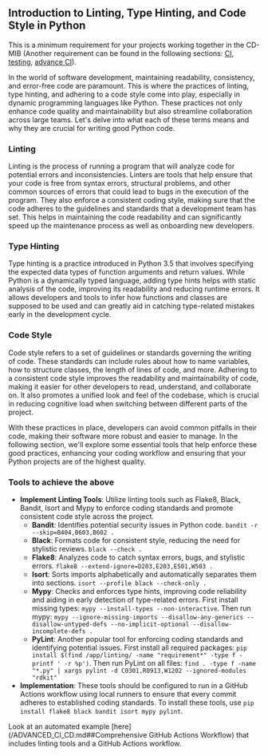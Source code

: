 ## Introduction to Linting, Type Hinting, and Code Style in Python

This is a minimum requirement for your projects working together in the CD-MIB (Another requirement can be found in the following sections: [CI](/CI.md), [testing](/TEST.md), [advance CI](/ADVANCED_CI_CD.md)).

In the world of software development, maintaining readability, consistency, and error-free code are paramount. This is where the practices of linting, type hinting, and adhering to a code style come into play, especially in dynamic programming languages like Python. These practices not only enhance code quality and maintainability but also streamline collaboration across large teams. Let's delve into what each of these terms means and why they are crucial for writing good Python code.

### Linting

Linting is the process of running a program that will analyze code for potential errors and inconsistencies. Linters are tools that help ensure that your code is free from syntax errors, structural problems, and other common sources of errors that could lead to bugs in the execution of the program. They also enforce a consistent coding style, making sure that the code adheres to the guidelines and standards that a development team has set. This helps in maintaining the code readability and can significantly speed up the maintenance process as well as onboarding new developers.


### Type Hinting

Type hinting is a practice introduced in Python 3.5 that involves specifying the expected data types of function arguments and return values. While Python is a dynamically typed language, adding type hints helps with static analysis of the code, improving its readability and reducing runtime errors. It allows developers and tools to infer how functions and classes are supposed to be used and can greatly aid in catching type-related mistakes early in the development cycle.


### Code Style 

Code style refers to a set of guidelines or standards governing the writing of code. These standards can include rules about how to name variables, how to structure classes, the length of lines of code, and more. Adhering to a consistent code style improves the readability and maintainability of code, making it easier for other developers to read, understand, and collaborate on. It also promotes a unified look and feel of the codebase, which is crucial in reducing cognitive load when switching between different parts of the project.

With these practices in place, developers can avoid common pitfalls in their code, making their software more robust and easier to manage. In the following section, we'll explore some essential tools that help enforce these good practices, enhancing your coding workflow and ensuring that your Python projects are of the highest quality.

### Tools to achieve the above

- **Implement Linting Tools**: Utilize linting tools such as Flake8, Black, Bandit, Isort and Mypy to enforce coding standards and promote consistent code style across the project.
  - **Bandit**: Identifies potential security issues in Python code. `bandit -r --skip=B404,B603,B602 .`
  - **Black**: Formats code for consistent style, reducing the need for stylistic reviews. `black --check .`
  - **Flake8**: Analyzes code to catch syntax errors, bugs, and stylistic errors. `flake8 --extend-ignore=D203,E203,E501,W503 .`
  - **Isort**: Sorts imports alphabetically and automatically separates them into sections. `isort --profile black --check-only .`
  - **Mypy**: Checks and enforces type hints, improving code reliability and aiding in early detection of type-related errors. First install missing types: `mypy --install-types --non-interactive`. Then run mypy: `mypy --ignore-missing-imports --disallow-any-generics --disallow-untyped-defs --no-implicit-optional --disallow-incomplete-defs .`
  - **PyLint**: Another popular tool for enforcing coding standards and identifying potential issues. First install all required packages: `pip install $(find /app/linting/ -name "requirement*" -type f -printf ' -r %p')`. Then run PyLint on all files: `find . -type f -name "*.py" | xargs pylint -d C0301,R0913,W1202 --ignored-modules "rdkit"`
- **Implementation**: These tools should be configured to run in a GitHub Actions workflow using local runners to ensure that every commit adheres to established coding standards. To install these tools, use `pip install flake8 black bandit isort mypy pylint`.

Look at an automated example [here](/ADVANCED_CI_CD.md##Comprehensive GitHub Actions Workflow) that includes linting tools and a GitHub Actions workflow.